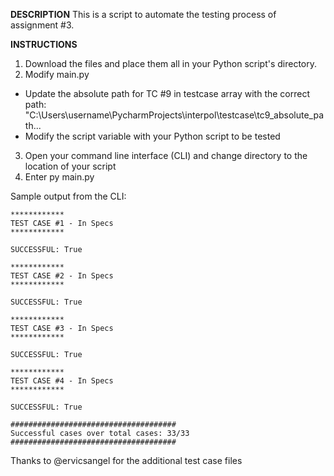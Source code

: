 **DESCRIPTION**
This is a script to automate the testing process of assignment #3.

**INSTRUCTIONS**
1. Download the files and place them all in your Python script's directory.
2. Modify main.py
* Update the absolute path for TC #9 in testcase array with the correct path: "C:\\Users\\username\\PycharmProjects\\interpol\\testcase\\tc9_absolute_path...
* Modify the script variable with your Python script to be tested
3. Open your command line interface (CLI) and change directory to the location of your script
4. Enter py main.py

Sample output from the CLI:
````
************
TEST CASE #1 - In Specs
************

SUCCESSFUL: True

************
TEST CASE #2 - In Specs
************

SUCCESSFUL: True

************
TEST CASE #3 - In Specs
************

SUCCESSFUL: True

************
TEST CASE #4 - In Specs
************

SUCCESSFUL: True

#####################################
Successful cases over total cases: 33/33
#####################################
````

Thanks to @ervicsangel for the additional test case files
